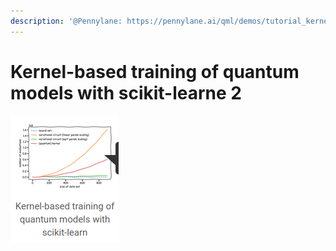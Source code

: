 ```yaml
---
description: '@Pennylane: https://pennylane.ai/qml/demos/tutorial_kernel_based_training.html'
---
```


# Kernel-based training of quantum models with scikit-learne 2

![](<../../.gitbook/assets/grafik (5) (1) (1) (1).png>)
